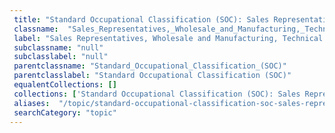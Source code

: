 ```yaml
--- 
 title: "Standard Occupational Classification (SOC): Sales Representatives, Wholesale and Manufacturing, Technical and Scientific Products" 
 classname:  "Sales_Representatives,_Wholesale_and_Manufacturing,_Technical_and_Scientific_Products" 
 label: "Sales Representatives, Wholesale and Manufacturing, Technical and Scientific Products" 
 subclassname: "null" 
 subclasslabel: "null" 
 parentclassname: "Standard_Occupational_Classification_(SOC)" 
 parentclasslabel: "Standard Occupational Classification (SOC)" 
 equalentCollections: [] 
 collections: ['Standard Occupational Classification (SOC): Sales Representatives, Wholesale and Manufacturing, Technical and Scientific Products']
 aliases:  "/topic/standard-occupational-classification-soc-sales-representatives-wholesale-and-manufacturing-technical-and-scientific-products"  
 searchCategory: "topic" 
---
```

